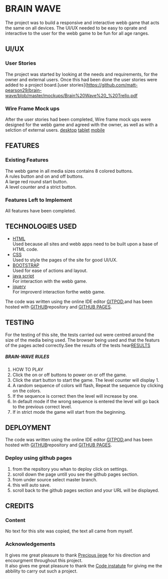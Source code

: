 # BRAIN WAVE

The project was to build a responsive and interactive webb game that acts the same on all devices.
The UI/UX needed to be easy to oprate and interactive to the user for the webb game to be fun for all age ranges.
 
## UI/UX
 
### User Stories

The project was started by looking at the needs and requirements, for the owner and external users.
Once this had been done the user stories were added to a project board.[user stories](https://github.com/matt-pearson29/brain-wave/blob/master/mockups/Brain%20Wave%20_%20Trello.pdf

### Wire Frame Mock ups

After the user stories had been completed, Wire frame mock ups were designed for the webb game and agreed with the owner, as well as with a selction of external users.
[desktop](https://github.com/matt-pearson29/brain-wave/blob/master/mockups/desktop.jpg)
[tablet](https://github.com/matt-pearson29/brain-wave/blob/master/mockups/tablet.jpg)
[mobile](https://github.com/matt-pearson29/brain-wave/blob/master/mockups/mobile.jpg)

## FEATURES

 
### Existing Features

The webb game in all media sizes contains 8 colored buttons.<br>
A rules button and on and off buttons.<br>
A large red round start button.<br>
A level counter and a strict button.

### Features Left to Implement
All features have been completed.

## TECHNOLOGIES USED

- [HTML](http://html.com) <br>Used because all sites and webb apps need to be built upon a base of HTML code.<br>
- [CSS](https://www.w3.org/Style/CSS/Overview.en.html)<br> Used to style the pages of the site for good UI/UX.<br>
- [BOOTSTRAP](https://getbootstrap.com/)<br> Used for ease of actions and layout.<br>
- [java script](https://www.javascript.com/)<br> For interaction with the webb game.<br>
- [jquery](https://jquery.com/)<br> For improverd interaction forthe webb game.<br>

The code was written using the online IDE editor [GITPOD](https://www.gitpod.io/),and has been hosted with [GITHUB](https://github.com/matt-pearson29/brain-wave)repository and [GITHUB
PAGES](https://matt-pearson29.github.io/brain-wave/).

## TESTING

For the testing of this site, the tests carried out were centred around the size of the media being used.
The browser being used and that the featurs of the pages acted correctly.See the results of the tests hear[RESULTS](https://github.com/matt-pearson29/brain-wave/blob/master/testing/testing%20results%20brain%20wave.pdf)

##### BRAIN-WAVE RULES
 1. HOW TO PLAY
 2. Click the on or off buttons to power on or off the game. 
 3. Click the start button to start the game. The level counter will display 1. 
 4. A random sequence of colors will flash, Repeat the sequence by clicking on the colors. 
 5. If the sequence is correct then the level will increase by one. 
 6. In default mode if the wrong sequence is entered the level will go back to the previous correct level. 
 7. If in strict mode the game will start from the beginning.
 
## DEPLOYMENT

The code was written using the online IDE editor [GITPOD](https://www.gitpod.io/),and has been hosted with [GITHUB](https://github.com/matt-pearson29/brain-wave)repository and [GITHUB
PAGES](https://matt-pearson29.github.io/brain-wave/).

### Deploy using github pages

1. from the repsitory you whan to deploy click on settings.
2. scroll down the page untill you see the github pages section.
3. from under source select master branch.
4. this will auto save.
5. scroll back to the github pages section and your URL will be displayed.

## CREDITS

### Content

No text for this site was copied, the text all came from myself.

### Acknowledgements

It gives me great pleasure to thank [Precious ijege](https://www.linkedin.com/in/precious-ijege-908a00168/) for his direction and encourgment throughout this project.<br>
It also gives me great pleasure to thank the [Code instatute](https://codeinstitute.net/) for giving me the abbility to carry out such a project.


